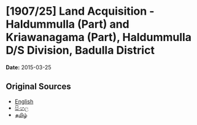 # [1907/25] Land Acquisition - Haldummulla (Part) and Kriawanagama (Part), Haldummulla  D/S Division, Badulla District

**Date:** 2015-03-25

## Original Sources

- [English](https://documents.gov.lk/view/extra-gazettes/2015/3/1907-25_E.pdf)
- [සිංහල](https://documents.gov.lk/view/extra-gazettes/2015/3/1907-25_S.pdf)
- [தமிழ்](https://documents.gov.lk/view/extra-gazettes/2015/3/1907-25_T.pdf)
